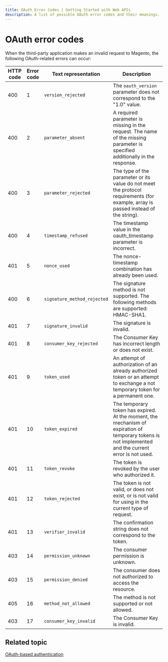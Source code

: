```yaml
---
title: OAuth Error Codes | Getting Started with Web APIs
description: A list of possible OAuth error codes and their meanings.
---
```


# OAuth error codes

When the third-party application makes an invalid request to Magento, the following OAuth-related errors can occur:

HTTP code | Error code | Text representation | Description
--- | --- | --- | ---
400 | 1 | `version_rejected` | The `oauth_version` parameter does not correspond to the "1.0" value.
400 | 2 | `parameter_absent`  | A required parameter is missing in the request. The name of the missing parameter is specified additionally in the response.
400 | 3 | `parameter_rejected` | The type of the parameter or its value do not meet the protocol requirements (for example,  array is passed instead of the string).
400 | 4 | `timestamp_refused` | The timestamp value in the oauth_timestamp parameter is incorrect.
401 | 5 | `nonce_used` | The nonce-timestamp combination has already been used.
400 | 6 | `signature_method_rejected`| The signature method is not supported. The following methods are supported: HMAC-SHA1.
401 | 7 | `signature_invalid` | The signature is invalid.
401 | 8 | `consumer_key_rejected` | The Consumer Key has incorrect length or does not exist.
401 | 9 | `token_used` | An attempt of authorization of an already authorized token or an attempt to exchange a not temporary token for a permanent one.
401 | 10 | `token_expired` | The temporary token has expired. At the moment, the mechanism of expiration of temporary tokens is not implemented and the current error is not used.
401 | 11 | `token_revoke` | The token is revoked by the user who authorized it.
401 | 12 | `token_rejected` | The token is not valid, or does not exist, or is not valid for using in the current type of request.
401 | 13 | `verifier_invalid` |The confirmation string does not correspond to the token.
403 | 14 | `permission_unknown` |The consumer permission is unknown.
403 | 15 | `permission_denied` |The consumer does not authorized to access the resource.
405 | 16 | `method_not_allowed` |The method is not supported or not allowed.
403 | 17 | `consumer_key_invalid` |The Consumer Key is invalid.

## Related topic

[OAuth-based authentication](./authentication/gs-authentication-oauth.html)
